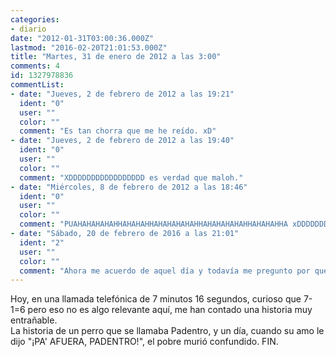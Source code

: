 ```yaml
---
categories:
- diario
date: "2012-01-31T03:00:36.000Z"
lastmod: "2016-02-20T21:01:53.000Z"
title: "Martes, 31 de enero de 2012 a las 3:00"
comments: 4
id: 1327978836
commentList:
- date: "Jueves, 2 de febrero de 2012 a las 19:21"
  ident: "0"
  user: ""
  color: ""
  comment: "Es tan chorra que me he reído. xD"
- date: "Jueves, 2 de febrero de 2012 a las 19:40"
  ident: "0"
  user: ""
  color: ""
  comment: "XDDDDDDDDDDDDDDDDD es verdad que maloh."
- date: "Miércoles, 8 de febrero de 2012 a las 18:46"
  ident: "0"
  user: ""
  color: ""
  comment: "PUAHAHAHAHAHHAHAHAHHAHAHAHAHAHHAHAHAHAHAHHAHAHAHHA xDDDDDDDDDDDDDDDDDD"
- date: "Sábado, 20 de febrero de 2016 a las 21:01"
  ident: "2"
  user: ""
  color: ""
  comment: "Ahora me acuerdo de aquel día y todavía me pregunto por qué no colgué inmediatamente, no sin antes decir \"NO ME VUELVAS A HABLAR EN TU VIDA\". Hubiera evitado males peores posteriores."
---
```


Hoy, en una llamada telefónica de 7 minutos 16 segundos, curioso que 7-1=6 pero eso no es algo relevante aquí, me han contado una historia muy entrañable.   
La historia de un perro que se llamaba Padentro, y un día, cuando su amo le dijo "¡PA\' AFUERA, PADENTRO!", el pobre murió confundido. FIN.